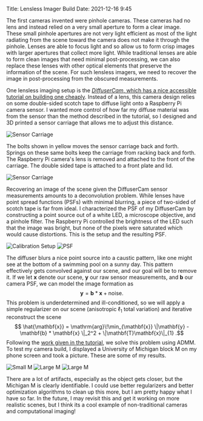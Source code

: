Title: Lensless Imager Build
Date: 2021-12-16 9:45

The first cameras invented were pinhole cameras.
These cameras had no lens and instead relied on a very small aperture to form a clear image. 
These small pinhole apertures are not very light efficient 
as most of the light radiating from the scene toward the camera 
does not make it through the pinhole.
Lenses are able to focus light and so allow us to form crisp images with larger apertures that collect more light.
While traditional lenses are able to form clean images that need minimal post-processing,
we can also replace these lenses with other optical elements that preserve the information of the scene.
For such lensless imagers, we need to recover the image in post-processing from the obscured measurements.

One lensless imaging setup is the
[_DiffuserCam_, which has a nice accessible tutorial on building one cheaply](https://waller-lab.github.io/DiffuserCam/tutorial).
Instead of a lens, this camera design relies on some double-sided scotch tape to diffuse light onto a Raspberry Pi camera sensor.
I wanted more control of how far my diffuse material was from the sensor than the method described in the tutorial,
so I designed and 3D printed a sensor carriage that allows me to adjust this distance.

![Sensor Carriage]({attach}/blog/imaging/carriage.jpg)

The bolts shown in yellow moves the sensor carriage back and forth. 
Springs on these same bolts keep the carriage from racking back and forth.
The Raspberry Pi camera's lens is removed and attached to the front of the carriage.
The double sided tape is attached to a front plate and lid.

![Sensor Carriage]({attach}/blog/imaging/carriage2.jpg)

Recovering an image of the scene given the DiffuserCam sensor measurements amounts to a deconvolution problem.
While lenses have point spread functions (PSFs) with minimal blurring,
a piece of two-sided of scotch tape is far from ideal.
I characterized the PSF of my DiffuserCam 
by constructing a point source out of a white LED, 
a microscope objective, and a pinhole filter. 
The Raspberry Pi controlled the brightness of the LED 
such that the image was bright, 
but none of the pixels were saturated which would cause distortions.
This is the setup and the resulting PSF.

![Calibration Setup]({attach}/blog/imaging/calib_setup.jpg)
![PSF]({attach}/blog/imaging/psf.jpg)

The diffuser blurs a nice point source into a caustic pattern, 
like one might see at the bottom of a swimming pool on a sunny day.
This pattern effectively gets convolved against our scene, and our goal will be to remove it.
If we let $\mathbf{x}$ denote our scene, $\mathbf{y}$ our raw sensor measurements,
and $\mathbf{b}$ our camera PSF,
we can model the image formation as
$$
    \mathbf{y} = \mathbf{b} * \mathbf{x} + \mathrm{noise}
.$$
This problem is underdetermined and ill-conditioned,
so we will apply a simple regularizer on our scene
(anisotropic $\ell_1$ total variation)
and iterative reconstruct the scene
$$
    \hat{\mathbf{x}} = \mathrm{arg}\!\min_{\mathbf{x}} \|\mathbf{y} - \mathbf{b} * \mathbf{x} \|_2^2 + \|\mathbf{T}\mathbf{x}\|_{1}
.$$
Following the [work given in the tutorial](https://waller-lab.github.io/DiffuserCam/tutorial), 
we solve this problem using ADMM.
To test my camera build,
I displayed a University of Michigan block M on my phone screen and took a picture.
These are some of my results.

![Small M]({attach}/blog/imaging/small_m.png)
![Large M]({attach}/blog/imaging/large_m.png)
![Large M]({attach}/blog/imaging/large_m2.png)

There are a lot of artifacts, especially as the object gets closer,
but the Michigan M is clearly identifiable.
I could use better regularizers and better optimization algorithms
to clean up this more,
but I am pretty happy what I have so far.
In the future,
I may revisit this and get it working on more realistic scenes,
but I think its a cool example of non-traditional cameras and computational imaging!
